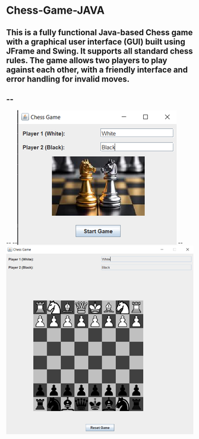 # Chess-Game-JAVA
This is a fully functional Java-based Chess game with a graphical user interface (GUI) built using JFrame and Swing. It supports all standard chess rules. The game allows two players to play against each other, with a friendly interface and error handling for invalid moves.
--
--
--
--
--![Game](https://github.com/robertmarius19/Chess-Game-JAVA/blob/main/Screenshot%20(216).png)
--![Game](https://github.com/robertmarius19/Chess-Game-JAVA/blob/main/Screenshot%20(217).png)
